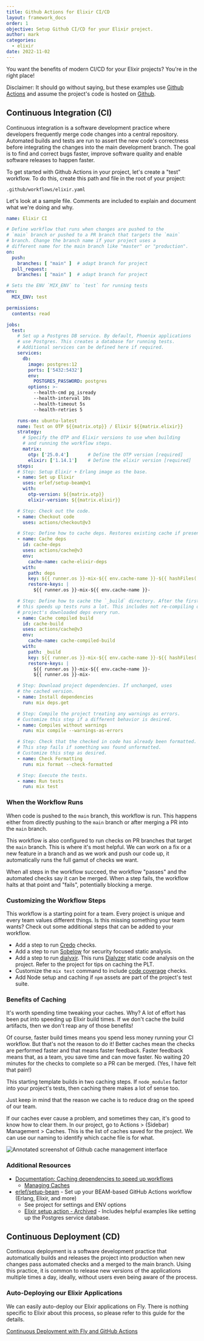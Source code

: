 ```yaml
---
title: Github Actions for Elixir CI/CD
layout: framework_docs
order: 1
objective: Setup Github CI/CD for your Elixir project.
author: mark
categories:
  - elixir
date: 2022-11-02
---
```


You want the benefits of modern CI/CD for your Elixir projects? You're in the
right place!

Disclaimer: It should go without saying, but these examples use [Github Actions](https://docs.github.com/en/actions) and assume the project's code is hosted on [Github](https://github.com/).

## Continuous Integration (CI)

Continuous integration is a software development practice where developers
frequently merge code changes into a central repository. Automated builds and
tests are run to assert the new code's correctness before integrating the
changes into the main development branch. The goal is to find and correct bugs
faster, improve software quality and enable software releases to happen
faster.

To get started with Github Actions in your project, let's create a "test"
workflow. To do this, create this path and file in the root of your project:

`.github/workflows/elixir.yaml`

Let's look at a sample file. Comments are included to explain and document what
we're doing and why.

```yaml
name: Elixir CI

# Define workflow that runs when changes are pushed to the
# `main` branch or pushed to a PR branch that targets the `main`
# branch. Change the branch name if your project uses a
# different name for the main branch like "master" or "production".
on:
  push:
    branches: [ "main" ]  # adapt branch for project
  pull_request:
    branches: [ "main" ]  # adapt branch for project

# Sets the ENV `MIX_ENV` to `test` for running tests
env:
  MIX_ENV: test

permissions:
  contents: read

jobs:
  test:
    # Set up a Postgres DB service. By default, Phoenix applications
    # use Postgres. This creates a database for running tests.
    # Additional services can be defined here if required.
    services:
      db:
        image: postgres:12
        ports: ['5432:5432']
        env:
          POSTGRES_PASSWORD: postgres
        options: >-
          --health-cmd pg_isready
          --health-interval 10s
          --health-timeout 5s
          --health-retries 5

    runs-on: ubuntu-latest
    name: Test on OTP ${{matrix.otp}} / Elixir ${{matrix.elixir}}
    strategy:
      # Specify the OTP and Elixir versions to use when building
      # and running the workflow steps.
      matrix:
        otp: ['25.0.4']       # Define the OTP version [required]
        elixir: ['1.14.1']    # Define the elixir version [required]
    steps:
    # Step: Setup Elixir + Erlang image as the base.
    - name: Set up Elixir
      uses: erlef/setup-beam@v1
      with:
        otp-version: ${{matrix.otp}}
        elixir-version: ${{matrix.elixir}}

    # Step: Check out the code.
    - name: Checkout code
      uses: actions/checkout@v3

    # Step: Define how to cache deps. Restores existing cache if present.
    - name: Cache deps
      id: cache-deps
      uses: actions/cache@v3
      env:
        cache-name: cache-elixir-deps
      with:
        path: deps
        key: ${{ runner.os }}-mix-${{ env.cache-name }}-${{ hashFiles('**/mix.lock') }}
        restore-keys: |
          ${{ runner.os }}-mix-${{ env.cache-name }}-

    # Step: Define how to cache the `_build` directory. After the first run,
    # this speeds up tests runs a lot. This includes not re-compiling our
    # project's downloaded deps every run.
    - name: Cache compiled build
      id: cache-build
      uses: actions/cache@v3
      env:
        cache-name: cache-compiled-build
      with:
        path: _build
        key: ${{ runner.os }}-mix-${{ env.cache-name }}-${{ hashFiles('**/mix.lock') }}
        restore-keys: |
          ${{ runner.os }}-mix-${{ env.cache-name }}-
          ${{ runner.os }}-mix-

    # Step: Download project dependencies. If unchanged, uses
    # the cached version.
    - name: Install dependencies
      run: mix deps.get

    # Step: Compile the project treating any warnings as errors.
    # Customize this step if a different behavior is desired.
    - name: Compiles without warnings
      run: mix compile --warnings-as-errors

    # Step: Check that the checked in code has already been formatted.
    # This step fails if something was found unformatted.
    # Customize this step as desired.
    - name: Check Formatting
      run: mix format --check-formatted

    # Step: Execute the tests.
    - name: Run tests
      run: mix test
```

### When the Workflow Runs

When code is pushed to the `main` branch, this workflow is run. This happens
either from directly pushing to the `main` branch or after merging a PR into the
`main` branch.

This workflow is also configured to run checks on PR branches that target the
`main` branch. This is where it's most helpful. We can work on a fix or a new
feature in a branch and as we work and push our code up, it automatically runs
the full gamut of checks we want.

When all steps in the workflow succeed, the workflow "passes" and the automated
checks say it can be merged. When a step fails, the workflow halts at that point
and "fails", potentially blocking a merge.

### Customizing the Workflow Steps

This workflow is a starting point for a team. Every project is unique and every
team values different things. Is this missing something your team wants? Check
out some additional steps that can be added to your workflow.

- Add a step to run [Credo](https://github.com/rrrene/credo) checks.
- Add a step to run [Sobelow](https://github.com/nccgroup/sobelow) for security
  focused static analysis.
- Add a step to run [dialyxir](https://github.com/jeremyjh/dialyxir). This runs
  [Dialyzer](https://www.erlang.org/doc/man/dialyzer.html) static code analysis
  on the project. Refer to the project for tips on caching the PLT.
- Customize the `mix test` command to include [code coverage](https://hexdocs.pm/mix/main/Mix.Tasks.Test.html#module-coverage) checks.
- Add Node setup and caching if `npm` assets are part of the project's test suite.

### Benefits of Caching

It's worth spending time tweaking your caches. Why? A lot of effort has been put
into speeding up Elixir build times. If we don't cache the build artifacts, then
we don't reap any of those benefits!

Of course, faster build times means you spend less money running your CI
workflow. But that's not the reason to do it! Better caches mean the checks are
performed faster and that means faster feedback. Faster feedback means that, as
a team, you save time and can move faster. No waiting 20 minutes for the checks
to complete so a PR can be merged. (Yes, I have felt that pain!)

This starting template builds in two caching steps. If `node_modules` factor
into your project's tests, then caching there makes a lot of sense too.

Just keep in mind that the reason we cache is to reduce drag on the speed of our
team.

If our caches ever cause a problem, and sometimes they can, it's good to know
how to clear them. In our project, go to Actions > (Sidebar) Management >
Caches. This is the list of caches saved for the project. We can use our naming
to identify which cache file is for what.

![Annotated screenshot of Github cache management interface](github-actions-cache-management.png?centered&card&border)

### Additional Resources

- [Documentation: Caching dependencies to speed up workflows](https://docs.github.com/en/actions/using-workflows/caching-dependencies-to-speed-up-workflows)
  - [Managing Caches](https://docs.github.com/en/actions/using-workflows/caching-dependencies-to-speed-up-workflows#managing-caches)
- [erlef/setup-beam](https://github.com/erlef/setup-beam) - Set up your BEAM-based GitHub Actions workflow (Erlang, Elixir, and more)
  - See project for settings and ENV options
  - [Elixir setup action - Archived](https://github.com/actions/setup-elixir#phoenix-example) - Includes helpful examples like setting up the Postgres service database.

## Continuous Deployment (CD)

Continuous deployment is a software development practice that automatically
builds and releases the project into production when new changes pass automated
checks and a merged to the main branch. Using this practice, it is common to
release new versions of the applications multiple times a day, ideally, without
users even being aware of the process.

### Auto-Deploying our Elixir Applications

We can easily auto-deploy our Elixir applications on Fly. There is nothing
specific to Elixir about this process, so please refer to this guide for the details.


[Continuous Deployment with Fly and GitHub Actions](/docs/app-guides/continuous-deployment-with-github-actions/)
